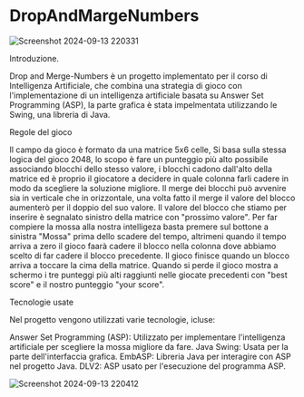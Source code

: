 # DropAndMargeNumbers

![Screenshot 2024-09-13 220331](https://github.com/user-attachments/assets/18951e33-f03c-48c4-b671-a283f3b0e1a9)


Introduzione.


Drop and Merge-Numbers è un progetto implementato per il corso di Intelligenza Artificiale, che combina una strategia di gioco con l'implementazione di un intelligenza artificiale basata su Answer Set Programming (ASP), la parte grafica è stata impelmentata utilizzando le Swing, una libreria di Java.


Regole del gioco

Il campo da gioco è formato da una matrice 5x6 celle, Si basa sulla stessa logica del gioco 2048, lo scopo è fare un punteggio più alto possibile associando blocchi dello stesso valore, i blocchi cadono dall'alto della matrice ed è proprio il giocatore a decidere in quale colonna farli cadere in modo da scegliere la soluzione migliore. Il merge dei blocchi può avvenire sia in verticale che in orizzontale, una volta fatto il merge il valore del blocco aumenterò per il doppio del suo valore. Il valore del blocco che stiamo per inserire è segnalato sinistro della matrice con "prossimo valore". Per far compiere la mossa alla nostra intelligeza basta premere sul bottone a sinistra "Mossa" prima dello scadere del tempo, altrimeni quando il tempo arriva a zero il gioco faarà cadere il blocco nella colonna dove abbiamo scelto di far cadere il blocco precedente. 
Il gioco finisce quando un blocco arriva a toccare la cima della matrice.
Quando si perde il gioco mostra a schermo i tre punteggi più alti raggiunti nelle giocate precedenti con "best score" e il nostro punteggio "your score".



Tecnologie usate

Nel progetto vengono utilizzati varie tecnologie, icluse:

Answer Set Programming (ASP): Utilizzato per implementare l'intelligenza artificiale per scegliere la mossa migliore da fare.
Java Swing: Usata per la parte dell'interfaccia grafica.
EmbASP: Libreria Java per interagire con ASP nel progetto Java.
DLV2: ASP usato per l'esecuzione del programma ASP.




![Screenshot 2024-09-13 220412](https://github.com/user-attachments/assets/8e78da06-e85f-4bc9-825e-3a04769dd500)



